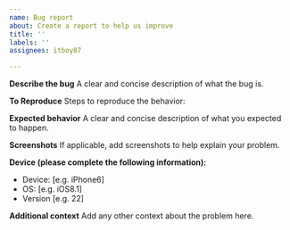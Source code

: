 ```yaml
---
name: Bug report
about: Create a report to help us improve
title: ''
labels: ''
assignees: itboy87

---
```


**Describe the bug**
A clear and concise description of what the bug is.

**To Reproduce**
Steps to reproduce the behavior:


**Expected behavior**
A clear and concise description of what you expected to happen.

**Screenshots**
If applicable, add screenshots to help explain your problem.

**Device (please complete the following information):**
 - Device: [e.g. iPhone6]
 - OS: [e.g. iOS8.1]
 - Version [e.g. 22]


**Additional context**
Add any other context about the problem here.
